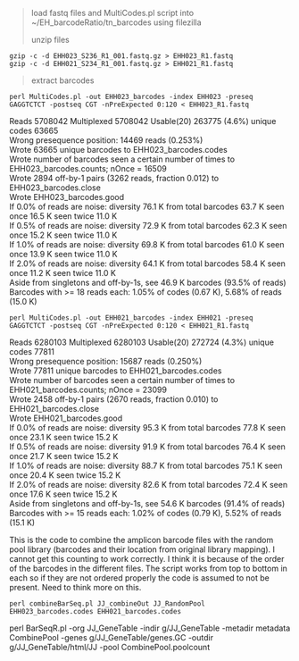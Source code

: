 >load fastq files and MultiCodes.pl script into ~/EH_barcodeRatio/tn_barcodes using filezilla
> 
>unzip files 

```
gzip -c -d EHH023_S236_R1_001.fastq.gz > EHH023_R1.fastq
gzip -c -d EHH021_S234_R1_001.fastq.gz > EHH021_R1.fastq
```
>extract barcodes 

```
perl MultiCodes.pl -out EHH023_barcodes -index EHH023 -preseq GAGGTCTCT -postseq CGT -nPreExpected 0:120 < EHH023_R1.fastq
```
Reads 5708042 Multiplexed 5708042 Usable(20) 263775 (4.6%) unique codes 63665 \
Wrong presequence position: 14469 reads (0.253%)\
Wrote 63665 unique barcodes to EHH023_barcodes.codes\
Wrote number of barcodes seen a certain number of times to EHH023_barcodes.counts; nOnce = 16509\
Wrote 2894 off-by-1 pairs (3262 reads, fraction 0.012) to EHH023_barcodes.close\
Wrote EHH023_barcodes.good\
If 0.0% of reads are noise: diversity 76.1 K from total barcodes 63.7 K seen once 16.5 K seen twice 11.0 K\
If 0.5% of reads are noise: diversity 72.9 K from total barcodes 62.3 K seen once 15.2 K seen twice 11.0 K\
If 1.0% of reads are noise: diversity 69.8 K from total barcodes 61.0 K seen once 13.9 K seen twice 11.0 K\
If 2.0% of reads are noise: diversity 64.1 K from total barcodes 58.4 K seen once 11.2 K seen twice 11.0 K\
Aside from singletons and off-by-1s, see 46.9 K barcodes (93.5% of reads)\
Barcodes with >= 18 reads each: 1.05% of codes (0.67 K), 5.68% of reads (15.0 K)

```
perl MultiCodes.pl -out EHH021_barcodes -index EHH021 -preseq GAGGTCTCT -postseq CGT -nPreExpected 0:120 < EHH021_R1.fastq
```

Reads 6280103 Multiplexed 6280103 Usable(20) 272724 (4.3%) unique codes 77811 \
Wrong presequence position: 15687 reads (0.250%) \
Wrote 77811 unique barcodes to EHH021_barcodes.codes\
Wrote number of barcodes seen a certain number of times to EHH021_barcodes.counts; nOnce = 23099\
Wrote 2458 off-by-1 pairs (2670 reads, fraction 0.010) to EHH021_barcodes.close\
Wrote EHH021_barcodes.good\
If 0.0% of reads are noise: diversity 95.3 K from total barcodes 77.8 K seen once 23.1 K seen twice 15.2 K\
If 0.5% of reads are noise: diversity 91.9 K from total barcodes 76.4 K seen once 21.7 K seen twice 15.2 K\
If 1.0% of reads are noise: diversity 88.7 K from total barcodes 75.1 K seen once 20.4 K seen twice 15.2 K\
If 2.0% of reads are noise: diversity 82.6 K from total barcodes 72.4 K seen once 17.6 K seen twice 15.2 K\
Aside from singletons and off-by-1s, see 54.6 K barcodes (91.4% of reads)\
Barcodes with >= 15 reads each: 1.02% of codes (0.79 K), 5.52% of reads (15.1 K)


This is the code to combine the amplicon barcode files with the random pool library (barcodes and their location from original library mapping). I cannot get this counting to work correctly. I think it is because of the order of the barcodes in the different files. The script works from top to bottom in each so if they are not ordered properly the code is assumed to not be present. Need to think more on this. 
```
perl combineBarSeq.pl JJ_combineOut JJ_RandomPool EHH023_barcodes.codes EHH021_barcodes.codes
```
perl BarSeqR.pl -org JJ_GeneTable -indir g/JJ_GeneTable -metadir metadata CombinePool -genes g/JJ_GeneTable/genes.GC -outdir g/JJ_GeneTable/html/JJ -pool CombinePool.poolcount
